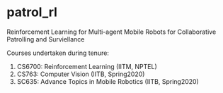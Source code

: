 # patrol_rl
Reinforcement Learning for Multi-agent Mobile Robots for Collaborative Patrolling and Surviellance

Courses undertaken during tenure:
  1. CS6700: Reinforcement Learning (IITM, NPTEL)
  2. CS763: Computer Vision (IITB, Spring2020)
  3. SC635: Advance Topics in Mobile Robotics (IITB, Spring2020)
